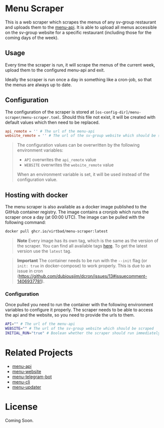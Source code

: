 # Menu Scraper

This is a web scraper which scrapes the menus of any sv-group restaurant and uploads them to the [menu-api](https://github.com/virtbad/menu-api).
It is able to upload all menus accessible on the sv-group website for a specific restaurant (including those for the coming days of the week).

## Usage

Every time the scraper is run, it will scrape the menus of the current week, upload them to the configured menu-api and exit.

Ideally the scraper is run once a day in something like a cron-job, so that the menus are always up to date.

## Configuration

The configuration of the scraper is stored at `[os-config-dir]/menu-scraper/menu-scraper.toml`.
Should this file not exist, it will be created with default values which then need to be replaced.

```toml
api_remote = '' # The url of the menu-api
website_remote = '' # The url of the sv-group website which should be scraped
```

> The configuration values can be overwritten by the following environment variables:
> * `API` overwrites the `api_remote` value
> * `WEBSITE` overwrites the `website_remote` value
>
> When an environment variable is set, it will be used instead of the configuration value.

## Hosting with docker

The menu scraper is also available as a docker image published to the GitHub container registry. The image contains a cronjob which runs the scraper once a day (at 00:00 UTC).
The image can be pulled with the following command:

```bash
docker pull ghcr.io/virtbad/menu-scraper:latest
```
> **Note**
> Every image has its own tag, which is the same as the version of the scraper. You can find all available tags [here](https://github.com/virtbad/menu-scraper-rs/tags).
> To get the latest version use the `latest` tag.

> **Important**
> The container needs to be run with the `--init` flag (or `init: true` in docker-compose) to work properly. This is due to an issue in cron (https://github.com/dubiousjim/dcron/issues/13#issuecomment-1406937781).

### Configuration

Once pulled you need to run the container with the following environment variables to configure it properly. The scraper needs to be able to access the api and the website, so you need to provide the urls to them.

```bash
API="" # The url of the menu-api
WEBSITE="" # The url of the sv-group website which should be scraped
INITIAL_RUN="true" # Boolean whether the scraper should run immediately after startup (default: true)
```

# Related Projects

* [menu-api](https://github.com/virtbad/menu-api)
* [menu-website](https://github.com/virtbad/menu-website)
* [menu-telegram-bot](https://github.com/virtbad/menu-website)
* [menu-cli](https://github.com/virtbad/menu-cli)
* [menu-updater](https://github.com/virtbad/menu-updater)

# License

Coming Soon.